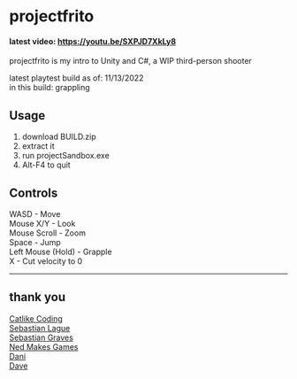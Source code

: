 # projectfrito
#### latest video: <https://youtu.be/SXPJD7XkLy8>

projectfrito is my intro to Unity and C#, a WIP third-person shooter

latest playtest build as of: 11/13/2022 <br>
in this build: grappling

## Usage

1. download BUILD.zip
2. extract it
3. run projectSandbox.exe
4. Alt-F4 to quit

## Controls
WASD - Move<br>
Mouse X/Y - Look<br>
Mouse Scroll - Zoom<br>
Space - Jump<br>
Left Mouse (Hold) - Grapple<br>
X - Cut velocity to 0

***

## thank you
[Catlike Coding](https://catlikecoding.com/unity/tutorials/)<br>
[Sebastian Lague](https://www.youtube.com/c/SebastianLague/videos)<br>
[Sebastian Graves](https://www.youtube.com/user/ICampEasts/videos)<br>
[Ned Makes Games](https://www.youtube.com/c/NedMakesGames/videos)<br>
[Dani](https://www.youtube.com/c/DanisTutorials/videos)<br>
[Dave](https://www.youtube.com/channel/UCIWlCE2kt0RXCJLRp8HjhiQ/videos)

